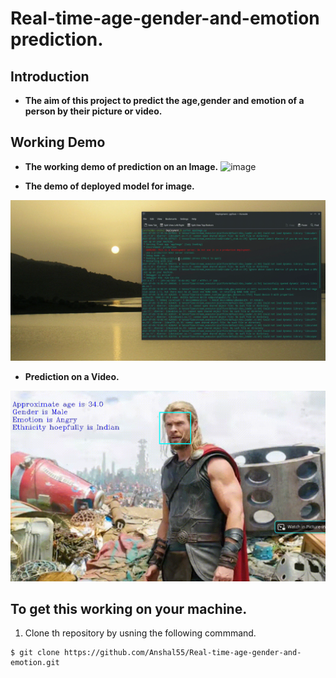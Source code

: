 # **Real-time-age-gender-and-emotion prediction.**

## **Introduction**
- **The aim of this project to predict the age,gender and emotion of a person by their picture or video.**

## Working Demo
- **The working demo of prediction on an Image.**
![image](https://user-images.githubusercontent.com/54211313/125079482-4da73800-e0e1-11eb-867c-59e5a923fb5f.png)

- **The demo of deployed model for image.**

![DEmo_Flask](https://github.com/Anshal55/Real-time-age-gender-and-emotion/blob/main/Demo/img_pred_flask.gif)

- **Prediction on a Video.**

![Video](https://github.com/Anshal55/Real-time-age-gender-and-emotion/blob/main/Demo/img_pred.gif)

## **To get this working on your machine.**

1. Clone th repository by usning the following commmand.
```
$ git clone https://github.com/Anshal55/Real-time-age-gender-and-emotion.git
```
